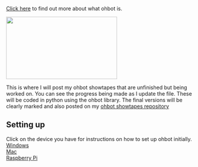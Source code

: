[Click here](https://ohbot.co.uk/) to find out more about what ohbot is.

<img src="https://github.com/user-attachments/assets/2dec5a3c-83eb-4943-915a-b6cd41f1d0a6" width="300" height="169" />

This is where I will post my ohbot showtapes that are unfinished but being worked on. You can see the progress being made as I update the file. These will be coded in python using the ohbot library.
The final versions will be clearly marked and also posted on my [ohbot showtapes repository](https://github.com/Ciaralooney/ohbotshowtapes/blob/main/README.md)

## Setting up
Click on the device you have for instructions on how to set up ohbot initially.
[Windows](https://github.com/ohbot/ohbot-python/blob/master/Docs/Setup_Windows.md) <br>
[Mac](https://github.com/ohbot/ohbot-python/blob/master/Docs/Setup_Mac.md) <br>
[Raspberry Pi](https://github.com/ohbot/ohbot-python/blob/master/Docs/Setup_Pi.md)
